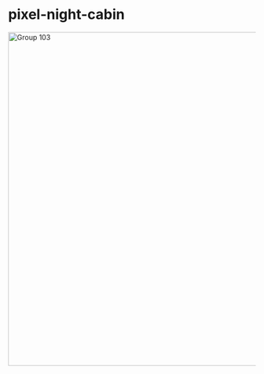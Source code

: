 # pixel-night-cabin
<img width="531" height="678" alt="Group 103" src="https://github.com/user-attachments/assets/61db23b3-cb97-4a09-9a7c-6fca8d6b73bb" />
